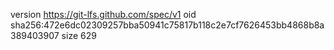 version https://git-lfs.github.com/spec/v1
oid sha256:472e6dc02309257bba50941c75817b118c2e7cf7626453bb4868b8a389403907
size 629

